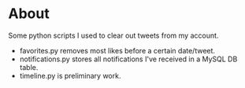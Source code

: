 # About
Some python scripts I used to clear out tweets from my account.
* favorites.py removes most likes before a certain date/tweet.
* notifications.py stores all notifications I've received in a MySQL DB table.
* timeline.py is preliminary work.
